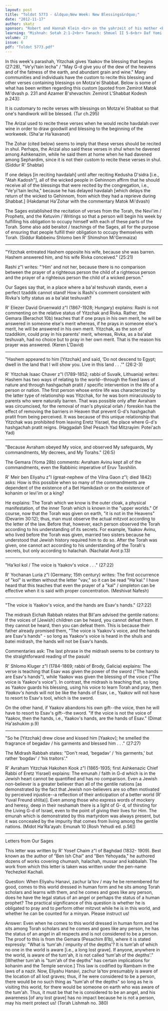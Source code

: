```yaml
---
layout: post
title: "Toldot 5773 - &ldquo;New Week: New Blessings&rdquo;"
date: "2012-11-17"
author: skatz
sponsor: "Robert and Hannah Klein <br> on the yahrzeit of his mother <br> Dorothy Klein <br> (Devorah bat Avraham a\"h)"
learning: "Mishnah: Sotah 2:1-2<br> Tanach: Shmuel II 5-6<br> Daf Yomi (Bavli): Shabbat 45<br> Halachah: Mishnah Berurah 154:2-4"
volume: 27
issue: 6
pdf: "Toldot 5773.pdf"
---
```


In this week's parashah, Yitzchak gives Yaakov the blessing that begins (27:28), "Ve'yi'tain lecha" / "May G-d give you of the dew of the heavens and of the fatness of the earth, and abundant grain and wine." Many communities and individuals have the custom to recite this blessing and other verses containing blessings on Motza'ei Shabbat. Below is some of what has been written regarding this custom \[quoted from Zemirot Matok Mi'dvash p. 231 and Azamer B'shevachin: Zemirot L'Shabbat Kodesh p.243\]:

It is customary to recite verses with blessings on Motza'ei Shabbat so that one's handiwork will be blessed. (Tur ch.295)

The Arizal used to recite these verses when he would recite havdalah over wine in order to draw goodwill and blessing to the beginning of the workweek. (Sha'ar Ha'kavanot)

The Zohar (cited below) seems to imply that these verses should be recited in shul. Perhaps, the Arizal also said these verses in shul when he davened among Ashkenazim, while he said them at home when he had davened among Sephardim, since it is not their custom to recite these verses in shul. (Siddur R' Shabtai)

If one delays \[in reciting havdalah\] until after reciting Kedusha D'sidra \[i.e., "Atah Kadosh"\], all of the wicked people in Gehinnom affirm that he should receive all of the blessings that were recited by the congregation, i.e., "Ve'yi'tain lecha," because he has delayed havdalah \[which delays the return of the wicked to Gehinnom, from which they had a reprieve during Shabbat.\] (Hakdamat Ha'Zohar with the commentary Matok Mi'dvash)

The Sages established the recitation of verses from the Torah, the Nevi'im / Prophets, and the Ketuvim / Writings so that a person will begin his week by fulfilling his obligation to occupy himself with each of these parts of the Torah. Some also add beraitot / teachings of the Sages, all for the purpose of ensuring that people fulfill their obligation to occupy themselves with Torah. (Siddur Rabbeinu Shlomo ben R' Shimshon Mi'Germaiza)

********

"Yitzchak entreated Hashem opposite his wife, because she was barren. Hashem answered him, and his wife Rivka conceived." (25:21)

Rashi z"l writes: "&lsquo;Him' and not her, because there is no comparison between the prayer of a righteous person the child of a righteous person and the prayer of a righteous person the child of a wicked person."

Our Sages say that, in a place where a ba'al teshuvah stands, even a perfect tzaddik cannot stand! How is Rashi's comment consistent with Rivka's lofty status as a ba'alat teshuvah?

R' Eliezer David Gruenwald z"l (1867-1928; Hungary) explains: Rashi is not commenting on the relative status of Yitzchak and Rivka. Rather, the Gemara (Berachot 10b) teaches that if one prays in his own merit, he will be answered in someone else's merit whereas, if he prays in someone else's merit, he will be answered in his own merit. Yitzchak, as the son of tzaddikim, could pray in his parents' merit, whereas, Rivka, as a ba'alat teshuvah, had no choice but to pray in her own merit. That is the reason his prayer was answered. (Keren L'David)

********

"Hashem appeared to him \[Yitzchak\] and said, &lsquo;Do not descend to Egypt; dwell in the land that I will show you. Live in this land . . .'" (26:2-3)

R' Yitzchak Isaac Chaver z"l (1789-1852; rabbi of Suvalk, Lithuania) writes: Hashem has two ways of relating to the world--through the fixed laws of nature and through hashgachah pratit / specific intervention in the life of a person or nation. The first person whose entire life was characterized by the latter type of relationship was Yitzchak, for he was born miraculously to parents who were naturally barren. That was possible only after Avraham was circumcised, for the removal of man's physical orlah / foreskin has the effect of removing the barriers in Heaven that prevent G-d's hashgachah pratit from being perceived. It was because of this unique relationship that Yitzchak was prohibited from leaving Eretz Yisrael, the place where G-d's hashgachah pratit reigns. (Haggadah Shel Pesach Yad Mitzrayim: Potei'ach Yad)

*******

"Because Avraham obeyed My voice, and observed My safeguards, My commandments, My decrees, and My Torahs." (26:5)

The Gemara (Yoma 28b) comments: Avraham Avinu kept all of the commandments, even the Rabbinic imperative of Eruv Tavshilin.

R' Meir ben Eliyahu z"l (great-nephew of the Vilna Gaon z"l; died 1842) asks: How is this possible when so many of the commandments are dependent of the existence of a Bet Hamikdash or on the existence of kohanim or levi'im or a king?

He explains: The Torah which we know is the outer cloak, a physical manifestation, of the inner Torah which is known in the "upper worlds." Of course, now that the Torah was given on earth, "it is not in the Heavens" (Devarim 30:12); thus, man must observe the actual mitzvot according to the letter of the law. Before that, however, each person observed the Torah according to his understanding of its secrets. For example, Yaakov Avinu, who lived before the Torah was given, married two sisters because he understood that Jewish history required him to do so. After the Torah was given, one cannot act according to his understanding of the Torah's secrets, but only according to halachah. (Nachalat Avot p.13)

********

"Ha'kol kol / The voice is Yaakov's voice . . ." (27:22)

R' Yochanan Luria z"l (Germany; 15th century) writes: The first occurrence of "kol" is written without the letter "vav," so it can be read "Ha'kal." I have heard that this teaches that even the prayer of a "kal" / simpleton can be effective when it is said with proper concentration. (Meshivat Nafesh)

********

"The voice is Yaakov's voice, and the hands are Esav's hands." (27:22)

The midrash Eichah Rabbah relates that Bil'am advised the gentile nations: If the voices of \[Jewish\] children can be heard, you cannot defeat them. If they cannot be heard, then you can defeat them. This is because their father already promised them, "The voice is Yaakov's voice, and the hands are Esav's hands" - so long as Yaakov's voice is heard in the shuls and batei midrash, the hands will not be Esav's hands.

Commentaries ask: The last phrase in the midrash seems to be contrary to the straightforward reading of the pasuk!

R' Shlomo Kluger z"l (1784-1869; rabbi of Brody, Galicia) explains: The verse is teaching that Esav was given the power of the sword ("The hands are Esav's hands"), while Yaakov was given the blessing of the voice ("The voice is Yaakov's voice"). In contrast, the midrash is teaching that, so long as Yaakov guards his blessing, using his voice to learn Torah and pray, then *Yaakov's hands* will not be like the hands of Esav, i.e., Yaakov will not have to resort to Esav's tool, which is the sword.

On the other hand, if Yaakov abandons his own gift--the voice, then he will have to resort to Esav's gift--the sword. "If the voice is not the voice of Yaakov, then the hands, i.e., Yaakov's hands, are the hands of Esav." (Dimat Ha'ashukim p.9)

********

"So he \[Yitzchak\] drew close and kissed him \[Yaakov\]; he smelled the fragrance of begadav / his garments and blessed him . . ." (27:27)

The Midrash Rabbah states: "Don't read, &lsquo;begadav' / &lsquo;his garments,' but rather &lsquo;bogdav' / &lsquo;his traitors'."

R' Avraham Yitzchak Hakohen Kook z"l (1865-1935; first Ashkenazic Chief Rabbi of Eretz Yisrael) explains: The emunah / faith in G-d which is in the Jewish heart cannot be quantified and has no comparison. Even a Jewish non-believer is a greater believer than all of the gentile nations \[as demonstrated by the fact that Jewish non-believers are so often motivated by perceived injustice--a reflection of their anticipation of a better world (R' Yuval Freund shlita)\]. Even among those who express words of mockery and heresy, deep in their neshamah there is a light of G- d, of thirsting for the Living G-d of Israel, even to the point of giving their lives for Him. The emunah which is demonstrated by this martyrdom was always present, but it was concealed by the impurity that comes from living among the gentile nations. (Midot Ha'Ra'ayah: Emunah 10 \[Rosh Yehudi ed. p.56\])

********

Letters from Our Sages

This letter was written by R' Yosef Chaim z"l of Baghdad (1832- 1909). Best known as the author of "Ben Ish Chai" and "Ben Yehoyada," he authored dozens of works covering chumash, halachah, mussar and kabbalah. The work from which this letter is taken was written under the pen-name Yechezkel Kachali.

Question: When Eliyahu Hanavi, zachur la'tov / may he be remembered for good, comes to this world dressed in human form and he sits among Torah scholars and learns with them, and he comes and goes like any person, does he have the legal status of an angel or perhaps the status of a human prophet? The practical significance of this question is whether he is obligated to pray and to perform other mitzvot while he is in this world, and whether he can be counted for a minyan. Please instruct us!

Answer: Even when he comes to this world dressed in human form and he sits among Torah scholars and he comes and goes like any person, he has the status of an angel in all respects and is not considered to be a person. The proof to this is from the Gemara (Pesachim 81b), where it is stated expressly: "What is &lsquo;tum'ah / impurity of the depths'? It is tum'ah of which no one in the world is aware \[i.e., a long lost grave\]. If anyone, anywhere in the world, is aware of the tum'ah, it is not called &lsquo;tum'ah of the depths'." \[Whether tum'ah is "tum'ah of the depths" has certain implications for kohanim and the Temple service.\] This law is codified by Rambam in the laws of a nazir. Now, Eliyahu Hanavi, zachur la'tov presumably is aware of the location of all lost graves; thus, if he were considered to be a person, there would be no such thing as "tum'ah of the depths" so long as he is visiting this world, for there would be someone on earth who was aware of the tum'ah. Thus, it must be that he is considered to be an angel, and his awareness \[of any lost grave\] has no impact because he is not a person, may his merit protect us! (Torah Lishmah no. 380)

